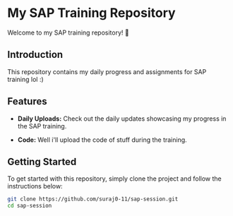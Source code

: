 # My SAP Training Repository

Welcome to my SAP training repository! 🚀

## Introduction

This repository contains my daily progress and assignments for SAP training lol :)
## Features

- **Daily Uploads:** Check out the daily updates showcasing my progress in the SAP training.

- **Code:** Well i'll upload the code of stuff during the training.

## Getting Started

To get started with this repository, simply clone the project and follow the instructions below:

```bash
git clone https://github.com/suraj0-11/sap-session.git
cd sap-session
